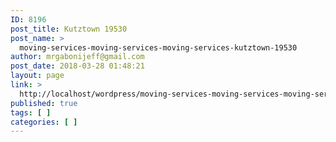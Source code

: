 ```yaml
---
ID: 8196
post_title: Kutztown 19530
post_name: >
  moving-services-moving-services-moving-services-kutztown-19530
author: mrgabonijeff@gmail.com
post_date: 2018-03-28 01:48:21
layout: page
link: >
  http://localhost/wordpress/moving-services-moving-services-moving-services-kutztown-19530/
published: true
tags: [ ]
categories: [ ]
---
```

